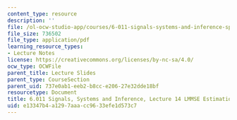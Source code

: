 ```yaml
---
content_type: resource
description: ''
file: /ol-ocw-studio-app/courses/6-011-signals-systems-and-inference-spring-2018/e13347b4a1297aaacc9633efe1d573c7_MIT6_011S18lec14.pdf
file_size: 736502
file_type: application/pdf
learning_resource_types:
- Lecture Notes
license: https://creativecommons.org/licenses/by-nc-sa/4.0/
ocw_type: OCWFile
parent_title: Lecture Slides
parent_type: CourseSection
parent_uid: 737e0ab1-eeb2-b8cc-e206-27e32dde18bf
resourcetype: Document
title: 6.011 Signals, Systems and Inference, Lecture 14 LMMSE Estimation, Orthogonality
uid: e13347b4-a129-7aaa-cc96-33efe1d573c7
---
```

